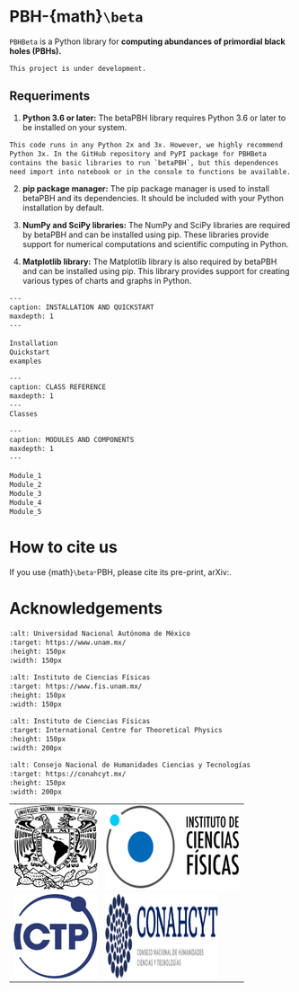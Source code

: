 # PBH-{math}`\beta`

`PBHBeta` is a Python library for **computing abundances of primordial black holes 
(PBHs).** 


```{warning}
This project is under development.
```

## Requeriments

1. **Python 3.6 or later:** The betaPBH library requires Python 3.6 or later to be installed on your system.

```{note}
This code runs in any Python 2x and 3x. However, we highly recommend Python 3x. In the GitHub repository and PyPI package for PBHBeta contains the basic libraries to run `betaPBH`, but this dependences need import into notebook or in the console to functions be available.
```

2. **pip package manager:** The pip package manager is used to install betaPBH and its dependencies. It should be included with your Python installation by default.

3. **NumPy and SciPy libraries:** The NumPy and SciPy libraries are required by betaPBH and can be installed using pip. These libraries provide support for numerical computations and scientific computing in Python.

4. **Matplotlib library:** The Matplotlib library is also required by betaPBH and can be installed using pip. This library provides support for creating various types of charts and graphs in Python.


```{toctree}
---
caption: INSTALLATION AND QUICKSTART
maxdepth: 1
---

Installation
Quickstart
examples
```

```{toctree}
---
caption: CLASS REFERENCE
maxdepth: 1 
---
Classes
```

```{toctree}
---
caption: MODULES AND COMPONENTS
maxdepth: 1
---

Module_1
Module_2
Module_3
Module_4
Module_5
```


# How to cite us

If you use {math}`\beta`-PBH, please cite its pre-print, arXiv:.


# Acknowledgements

```{figure} img/UNAM.png
:alt: Universidad Nacional Autónoma de México
:target: https://www.unam.mx/
:height: 150px
:width: 150px
```

```{figure} img/ICF.png
:alt: Instituto de Ciencias Físicas
:target: https://www.fis.unam.mx/
:height: 150px
:width: 150px
```

```{figure} img/ICTP.svg
:alt: Instituto de Ciencias Físicas
:target: International Centre for Theoretical Physics
:height: 150px
:width: 200px
```

```{figure} img/CONAHCYT.svg
:alt: Consejo Nacional de Humanidades Ciencias y Tecnologías
:target: https://conahcyt.mx/
:height: 150px
:width: 200px
```

<table>
  <tr>
    <td>
      <a href="https://www.unam.mx/" target="_blank">
        <img src="img/UNAM.png" alt="Universidad Nacional Autónoma de México" height="150px" width="150px">
      </a>
    </td>
    <td>
      <a href="https://www.fis.unam.mx/" target="_blank">
        <img src="img/ICF.png" alt="Instituto de Ciencias Físicas" height="150px" width="240px">
      </a>
    </td>
  </tr>
  <tr>
    <td>
      <a href="https://www.ictp.it/" target="_blank">
        <img src="img/ICTP.svg" alt="International Centre for Theoretical Physics" height="150px" width="150px">
      </a>
    </td>
    <td>
      <a href="https://conahcyt.mx/" target="_blank">
        <img src="img/CONAHCYT.svg" alt="Consejo Nacional de Humanidades Ciencias y Tecnologías" height="150px" width="200px">
      </a>
    </td>
  </tr>
</table>

